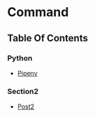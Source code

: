 # Command

## Table Of Contents

### Python

* [Pipenv](python/pipenv.md)

### Section2

* [Post2](section2/post2.md)

